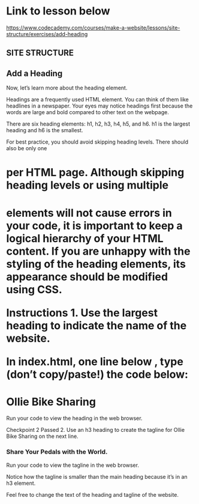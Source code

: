 Link to lesson below
=======================
https://www.codecademy.com/courses/make-a-website/lessons/site-structure/exercises/add-heading

SITE STRUCTURE
-----------------

Add a Heading
----------------

Now, let’s learn more about the heading element.

Headings are a frequently used HTML element. You can think of them like headlines in a newspaper. Your eyes may notice headings first because the words are large and bold compared to other text on the webpage.

There are six heading elements: h1, h2, h3, h4, h5, and h6. h1 is the largest heading and h6 is the smallest.

For best practice, you should avoid skipping heading levels. There should also be only one <h1> per HTML page. Although skipping heading levels or using multiple <h1> elements will not cause errors in your code, it is important to keep a logical hierarchy of your HTML content. If you are unhappy with the styling of the heading elements, its appearance should be modified using CSS.



Instructions
1.
Use the largest heading to indicate the name of the website.

In index.html, one line below <body>, type (don’t copy/paste!) the code below:

<h1>Ollie Bike Sharing</h1>
Run your code to view the heading in the web browser.

Checkpoint 2 Passed
2.
Use an h3 heading to create the tagline for Ollie Bike Sharing on the next line.

<h3>Share Your Pedals with the World.</h3>
Run your code to view the tagline in the web browser.

Notice how the tagline is smaller than the main heading because it’s in an h3 element.

Feel free to change the text of the heading and tagline of the website.
